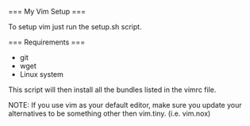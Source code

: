 === My Vim Setup ===

To setup vim just run the setup.sh script.

=== Requirements ===
  - git
  - wget
  - Linux system

This script will then install all the bundles listed in the vimrc file.


NOTE: If you use vim as your default editor, make sure you update your alternatives to be something other then vim.tiny. 
(i.e. vim.nox)
